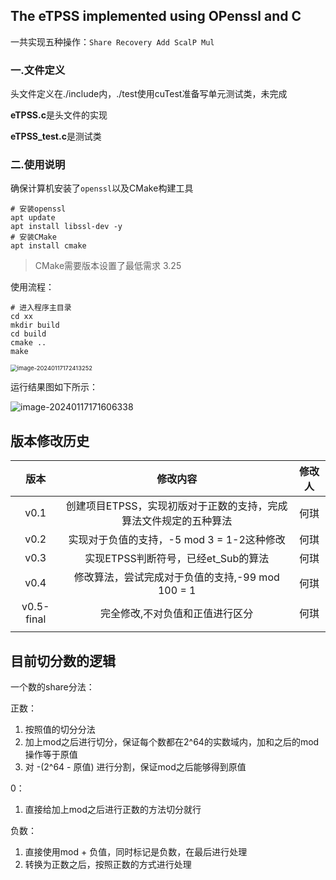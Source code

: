 ## The eTPSS implemented using OPenssl and C

一共实现五种操作：`Share Recovery Add ScalP Mul`

### 一.文件定义

头文件定义在./include内，./test使用cuTest准备写单元测试类，未完成

**eTPSS.c**是头文件的实现

**eTPSS_test.c**是测试类

### 二.使用说明

确保计算机安装了`openssl`以及CMake构建工具

```shell
# 安装openssl
apt update
apt install libssl-dev -y
# 安装CMake
apt install cmake
```

> CMake需要版本设置了最低需求 3.25

使用流程：

~~~shell
# 进入程序主目录
cd xx
mkdir build
cd build
cmake ..
make
~~~

<img src="https://typora-oldoldcoder.oss-cn-hangzhou.aliyuncs.com/img/image-20240117172413252.png" alt="image-20240117172413252" style="zoom:67%;" />

运行结果图如下所示：

![image-20240117171606338](https://typora-oldoldcoder.oss-cn-hangzhou.aliyuncs.com/img/image-20240117171606338.png)

## 版本修改历史
|     版本     |                修改内容                 | 修改人 |
|:----------:|:-----------------------------------:|:---:|
|    v0.1    | 创建项目ETPSS，实现初版对于正数的支持，完成算法文件规定的五种算法 | 何琪  |
|    v0.2    |    实现对于负值的支持，-5 mod 3 = 1-2这种修改     | 何琪  |
|    v0.3    |       实现ETPSS判断符号，已经et_Sub的算法       | 何琪  |
|    v0.4    |  修改算法，尝试完成对于负值的支持,-99 mod 100 = 1   | 何琪  |
| v0.5-final |          完全修改,不对负值和正值进行区分           | 何琪  |
|            |                                     |     |


## 目前切分数的逻辑
一个数的share分法：

正数：

1. 按照值的切分分法
2. 加上mod之后进行切分，保证每个数都在2^64的实数域内，加和之后的mod操作等于原值
3. 对 -(2^64 - 原值) 进行分割，保证mod之后能够得到原值

0：

1. 直接给加上mod之后进行正数的方法切分就行

负数：

1. 直接使用mod + 负值，同时标记是负数，在最后进行处理
2. 转换为正数之后，按照正数的方式进行处理